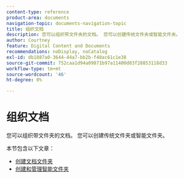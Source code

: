 ```yaml
---
content-type: reference
product-area: documents
navigation-topic: documents-navigation-topic
title: 组织文档
description: 您可以组织带文件夹的文档。 您可以创建传统文件夹或智能文件夹。
author: Courtney
feature: Digital Content and Documents
recommendations: noDisplay, noCatalog
exl-id: db1887a0-3644-44a7-bb2b-f48ac61c1e38
source-git-commit: 752caa1d94a09871b97a11400d83f28853118d33
workflow-type: tm+mt
source-wordcount: '46'
ht-degree: 0%

---
```


# 组织文档

您可以组织带文件夹的文档。 您可以创建传统文件夹或智能文件夹。

本节包含以下文章：

* [创建文档文件夹](../../documents/organizing-documents/create-documents-folder.md)
* [创建和管理智能文件夹](../../documents/organizing-documents/create-manage-smart-folders.md)
